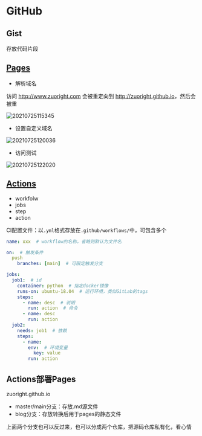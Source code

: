# GitHub

## Gist

存放代码片段

## [Pages](https://docs.github.com/cn/pages)

- 解析域名

访问 <http://www.zuoright.com> 会被重定向到 <http://zuoright.github.io>，然后会被重

![20210725115345](http://image.zuoright.com/20210725115345.png)

- 设置自定义域名

![20210725120036](http://image.zuoright.com/20210725120036.png)

- 访问测试

![20210725122020](http://image.zuoright.com/20210725122020.png)

## [Actions](https://docs.github.com/cn/actions)

- workfolw
- jobs
- step
- action

CI配置文件：以`.yml`格式存放在`.github/workflows/`中，可包含多个

```yaml
name: xxx  # workflow的名称，省略则默认为文件名

on:  # 触发条件
  push
    branches: [main]  # 可限定触发分支

jobs:
  job1:  # id
    container: python  # 指定docker镜像
    runs-on: ubuntu-18.04  # 运行环境，类似GitLab的tags
    steps:
      - name: desc  # 说明
        run: action  # 命令
      - name: desc
        run: action
  job2:
    needs: job1  # 依赖
    steps:
      - name:
        env:  # 环境变量
          key: value
        run: action
```

## Actions部署Pages

zuoright.github.io

- master/main分支：存放.md源文件
- blog分支：存放转换后用于pages的静态文件

上面两个分支也可以反过来，也可以分成两个仓库，把源码仓库私有化，看心情